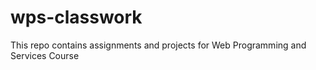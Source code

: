 # wps-classwork
This repo contains assignments and projects for Web Programming and Services Course

